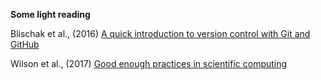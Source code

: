 **Some light reading**

Blischak et al., (2016) [A quick introduction to version control with
Git and GitHub](http://journals.plos.org/ploscompbiol/article?id=10.1371/journal.pcbi.1004668)

Wilson et al., (2017) [Good enough practices in scientific computing](http://journals.plos.org/ploscompbiol/article?id=10.1371/journal.pcbi.1005510)
